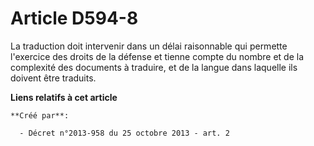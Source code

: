 # Article D594-8

La traduction doit intervenir dans un délai raisonnable qui permette l'exercice des droits de la défense et tienne compte du
nombre et de la complexité des documents à traduire, et de la langue dans laquelle ils doivent être traduits.

**Liens relatifs à cet article**

	**Créé par**:

	  - Décret n°2013-958 du 25 octobre 2013 - art. 2
